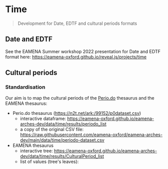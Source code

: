 # Time
> Development for Date, EDTF and cultural periods formats

## Date and EDTF

See the EAMENA Summer workshop 2022 presentation for Date and EDTF format here: https://eamena-oxford.github.io/reveal.js/projects/time

## Cultural periods

### Standardisation

Our aim is to map the cultural periods of the [Perio.do](https://perio.do/en/) thesaurus and the EAMENA thesaurus:
- Perio.do thesaurus (https://n2t.net/ark:/99152/p0dataset.csv)
    - interactive dataframe: https://eamena-oxford.github.io/eamena-arches-dev/data/time/results/periodo_list
    - a copy of the original CSV file: https://raw.githubusercontent.com/eamena-oxford/eamena-arches-dev/main/data/time/periodo-dataset.csv
- EAMENA thesaurus
    - interactive tree: https://eamena-oxford.github.io/eamena-arches-dev/data/time/results/CulturalPeriod_list
    - list of values (tree's leaves): 





